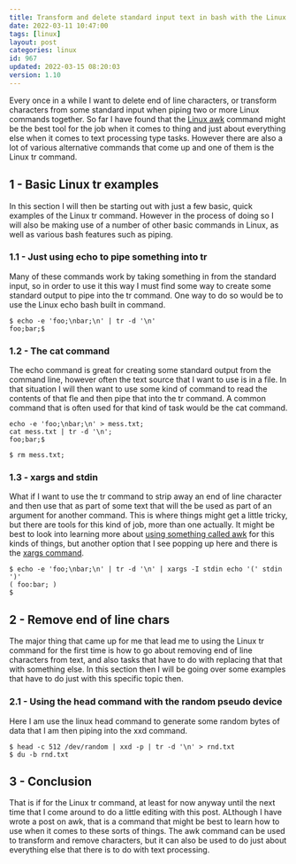 ```yaml
---
title: Transform and delete standard input text in bash with the Linux tr command
date: 2022-03-11 10:47:00
tags: [linux]
layout: post
categories: linux
id: 967
updated: 2022-03-15 08:20:03
version: 1.10
---
```


Every once in a while I want to delete end of line characters, or transform characters from some standard input when piping two or more Linux commands together. So far I have found that the [Linux awk](/2021/07/02/linux-awk/) command might be the best tool for the job when it comes to thing and just about everything else when it comes to text processing type tasks. However there are also a lot of various alternative commands that come up and one of them is the Linux tr command.

<!-- more -->

## 1 - Basic Linux tr examples

In this section I will then be starting out with just a few basic, quick examples of the Linux tr command. However in the process of doing so I will also be making use of a number of other basic commands in Linux, as well as various bash features such as piping.

### 1.1 - Just using echo to pipe something into tr

Many of these commands work by taking something in from the standard input, so in order to use it this way I must find some way to create some standard output to pipe into the tr command. One way to do so would be to use the Linux echo bash built in command.

```
$ echo -e 'foo;\nbar;\n' | tr -d '\n'
foo;bar;$
```

### 1.2 - The cat command

The echo command is great for creating some standard output from the command line, however often the text source that I want to use is in a file. In that situation I will then want to use some kind of command to read the contents of that fle and then pipe that into the tr command. A common command that is often used for that kind of task would be the cat command.

```
echo -e 'foo;\nbar;\n' > mess.txt;
cat mess.txt | tr -d '\n';
foo;bar;$
```

```
$ rm mess.txt;
```

### 1.3 - xargs and stdin

What if I want to use the tr command to strip away an end of line character and then use that as part of some text that will the be used as part of an argument for another command. This is where things might get a little tricky, but there are tools for this kind of job, more than one actually. It might be best to look into learning more about [using something called awk](/2021/07/02/linux-awk/) for this kinds of things, but another option that I see popping up here and there is the [xargs command](/2020/09/26/linux-xargs/).

```
$ echo -e 'foo;\nbar;\n' | tr -d '\n' | xargs -I stdin echo '(' stdin ')'
( foo:bar; )
$ 
```

## 2 - Remove end of line chars

The major thing that came up for me that lead me to using the Linux tr command for the first time is how to go about removing end of line characters from text, and also tasks that have to do with replacing that that with something else. In this section then I will be going over some examples that have to do just with this specific topic then.

### 2.1 - Using the head command with the random pseudo device

Here I am use the linux head command to generate some random bytes of data that I am then piping into the xxd command.

```
$ head -c 512 /dev/random | xxd -p | tr -d '\n' > rnd.txt
$ du -b rnd.txt
```

## 3 - Conclusion

That is if for the Linux tr command, at least for now anyway until the  next time that I come around to do a little editing with this post. ALthough I have wrote a post on awk, that is a command that might be best to learn how to use when it comes to these sorts of things. The awk command can be used to transform and remove characters, but it can also be used to do just about everything else that there is to do with text processing.


